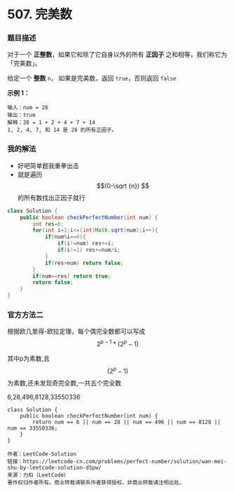 # 507. 完美数

### 题目描述

对于一个 **正整数**，如果它和除了它自身以外的所有 **正因子** 之和相等，我们称它为 「完美数」。

给定一个 **整数** `n`， 如果是完美数，返回 `true`，否则返回 `false`

**示例 1：**

```
输入：num = 28
输出：true
解释：28 = 1 + 2 + 4 + 7 + 14
1, 2, 4, 7, 和 14 是 28 的所有正因子。
```

### 我的解法

- 好吧简单题我重拳出击
- 就是遍历$$(0-\sqrt {n}) $$的所有数找出正因子就行

```java
class Solution {
    public boolean checkPerfectNumber(int num) {
        int res=0;
        for(int i=1;i<=(int)Math.sqrt(num);i++){
            if(num%i==0){
                if(i!=num) res+=i;
                if(i!=1) res+=num/i;
            }
            if(res>num) return false;
        }
        if(num==res) return true;
        return false;
    }
}
```

### 官方方法二

根据欧几里得-欧拉定理，每个偶完全数都可以写成$$2^{p-1}*(2^{p}-1)$$

其中p为素数,且$$(2^{p}-1)$$为素数,还未发现奇完全数,一共五个完全数

6,28,496,8128,33550336

```javclass Solution {
class Solution {
    public boolean checkPerfectNumber(int num) {
        return num == 6 || num == 28 || num == 496 || num == 8128 || num == 33550336;
    }
}

作者：LeetCode-Solution
链接：https://leetcode-cn.com/problems/perfect-number/solution/wan-mei-shu-by-leetcode-solution-d5pw/
来源：力扣（LeetCode）
著作权归作者所有。商业转载请联系作者获得授权，非商业转载请注明出处。
```

